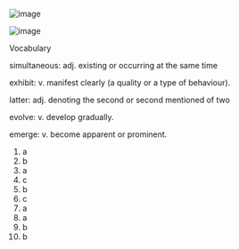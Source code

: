 ![image](https://github.com/jeuneseven/ReadingNotes/assets/8426758/2c68f586-dd57-44e9-b08b-3cd0303637c9)

![image](https://github.com/jeuneseven/ReadingNotes/assets/8426758/f0d05396-491a-4799-be0d-3ab2a768d139)

Vocabulary

simultaneous: adj. existing or occurring at the same time

exhibit: v. manifest clearly (a quality or a type of behaviour).

latter: adj. denoting the second or second mentioned of two

evolve: v. develop gradually.

emerge: v. become apparent or prominent.

1. a
2. b
3. a
4. c
5. b
6. c
7. a
8. a
9. b
10. b
